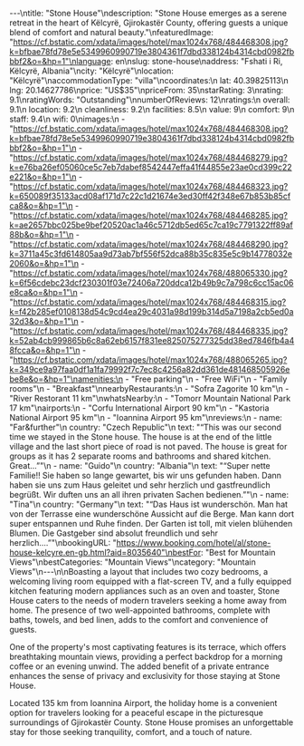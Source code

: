 ---\ntitle: "Stone House"\ndescription: "Stone House emerges as a serene retreat in the heart of Këlcyrë, Gjirokastër County, offering guests a unique blend of comfort and natural beauty."\nfeaturedImage: "https://cf.bstatic.com/xdata/images/hotel/max1024x768/484468308.jpg?k=bfbae78fd78e5e5349960990719e3804361f7dbd338124b4314cbd0982fbbbf2&o=&hp=1"\nlanguage: en\nslug: stone-house\naddress: "Fshati i Ri, Këlcyrë, Albania"\ncity: "Këlcyrë"\nlocation: "Këlcyrë"\naccommodationType: "villa"\ncoordinates:\n  lat: 40.39825113\n  lng: 20.14627786\nprice: "US$35"\npriceFrom: 35\nstarRating: 3\nrating: 9.1\nratingWords: "Outstanding"\nnumberOfReviews: 12\nratings:\n  overall: 9.1\n  location: 9.2\n  cleanliness: 9.2\n  facilities: 8.5\n  value: 9\n  comfort: 9\n  staff: 9.4\n  wifi: 0\nimages:\n  - "https://cf.bstatic.com/xdata/images/hotel/max1024x768/484468308.jpg?k=bfbae78fd78e5e5349960990719e3804361f7dbd338124b4314cbd0982fbbbf2&o=&hp=1"\n  - "https://cf.bstatic.com/xdata/images/hotel/max1024x768/484468279.jpg?k=e76ba26ef05060ce5c7eb7dabef8542447effa41f44855e23ae0cd399c22e221&o=&hp=1"\n  - "https://cf.bstatic.com/xdata/images/hotel/max1024x768/484468323.jpg?k=650089f35133acd08af171d7c22c1d21674e3ed30ff42f348e67b853b85cfca8&o=&hp=1"\n  - "https://cf.bstatic.com/xdata/images/hotel/max1024x768/484468285.jpg?k=ae2657bbc025be9bef20520ac1a46c5712db5ed65c7ca19c7791322ff89af88b&o=&hp=1"\n  - "https://cf.bstatic.com/xdata/images/hotel/max1024x768/484468290.jpg?k=3711a45c3fd614805aa9d73ab7bf556f52dca88b35c835e5c9b14778032e2060&o=&hp=1"\n  - "https://cf.bstatic.com/xdata/images/hotel/max1024x768/488065330.jpg?k=6f56cdebc23dcf230301f03e72406a720ddca12b49b9c7a798c6cc15ac06e8ca&o=&hp=1"\n  - "https://cf.bstatic.com/xdata/images/hotel/max1024x768/484468315.jpg?k=f42b285ef0108138d54c9cd4ea29c4031a98d199b314d5a7198a2cb5ed0a32d3&o=&hp=1"\n  - "https://cf.bstatic.com/xdata/images/hotel/max1024x768/484468335.jpg?k=52ab4cb999865b6c8a62eb6157f831ee825075277325dd38ed7846fb4a48fcca&o=&hp=1"\n  - "https://cf.bstatic.com/xdata/images/hotel/max1024x768/488065265.jpg?k=349ce9a97faa0df1a1fa79992f7c7ec8c4256a82dd361de481468505926ebe8e&o=&hp=1"\namenities:\n  - "Free parking"\n  - "Free WiFi"\n  - "Family rooms"\n  - "Breakfast"\nnearbyRestaurants:\n  - "Sofra Zagorite 10 km"\n  - "River Restorant 11 km"\nwhatsNearby:\n  - "Tomorr Mountain National Park 17 km"\nairports:\n  - "Corfu International Airport 90 km"\n  - "Kastoria National Airport 95 km"\n  - "Ioannina Airport 95 km"\nreviews:\n  - name: "Far&further"\n    country: "Czech Republic"\n    text: "“This was our second time we stayed in the Stone house. The house is at the end of the little village and the last short piece of road is not paved. The house is great for groups as it has 2 separate rooms and bathrooms and shared kitchen. Great...”"\n  - name: "Guido"\n    country: "Albania"\n    text: "“Super nette Familie!! Sie haben so lange gewartet, bis wir uns gefunden haben. Dann haben sie uns zum Haus geleitet und sehr herzlich und gastfreundlich begrüßt. Wir duften uns an all ihren privaten Sachen bedienen.”"\n  - name: "Tina"\n    country: "Germany"\n    text: "“Das Haus ist wunderschön. Man hat von der Terrasse eine wunderschöne Aussicht auf die Berge. Man kann dort super entspannen und Ruhe finden. Der Garten ist toll, mit vielen blühenden Blumen. Die Gastgeber sind absolut freundlich und sehr herzlich....”"\nbookingURL: "https://www.booking.com/hotel/al/stone-house-kelcyre.en-gb.html?aid=8035640"\nbestFor: "Best for Mountain Views"\nbestCategories: "Mountain Views"\ncategory: "Mountain Views"\n---\n\nBoasting a layout that includes two cozy bedrooms, a welcoming living room equipped with a flat-screen TV, and a fully equipped kitchen featuring modern appliances such as an oven and toaster, Stone House caters to the needs of modern travelers seeking a home away from home. The presence of two well-appointed bathrooms, complete with baths, towels, and bed linen, adds to the comfort and convenience of guests.

One of the property's most captivating features is its terrace, which offers breathtaking mountain views, providing a perfect backdrop for a morning coffee or an evening unwind. The added benefit of a private entrance enhances the sense of privacy and exclusivity for those staying at Stone House.

Located 135 km from Ioannina Airport, the holiday home is a convenient option for travelers looking for a peaceful escape in the picturesque surroundings of Gjirokastër County. Stone House promises an unforgettable stay for those seeking tranquility, comfort, and a touch of nature.